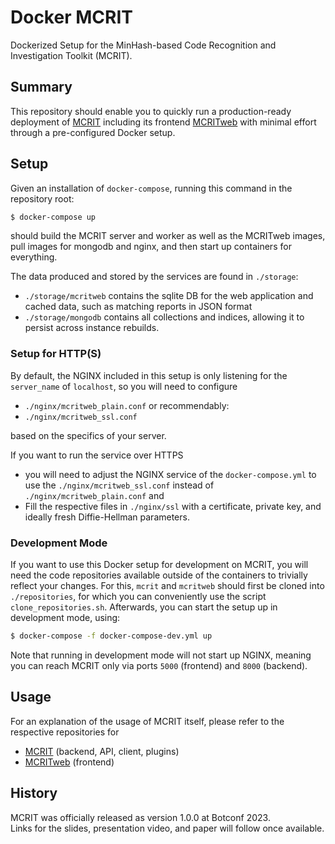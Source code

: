 # Docker MCRIT
Dockerized Setup for the MinHash-based Code Recognition and Investigation Toolkit (MCRIT).

## Summary

This repository should enable you to quickly run a production-ready deployment of [MCRIT](https://github.com/danielplohmann/mcrit) including its frontend [MCRITweb](https://github.com/danielplohmann/mcritweb) with minimal effort through a pre-configured Docker setup. 

## Setup

Given an installation of `docker-compose`, running this command in the repository root:

```bash
$ docker-compose up
```

should build the MCRIT server and worker as well as the MCRITweb images, pull images for mongodb and nginx, and then start up containers for everything.

The data produced and stored by the services are found in `./storage`:

* `./storage/mcritweb` contains the sqlite DB for the web application and cached data, such as matching reports in JSON format
* `./storage/mongodb`  contains all collections and indices, allowing it to persist across instance rebuilds.

### Setup for HTTP(S)

By default, the NGINX included in this setup is only listening for the `server_name` of `localhost`, so you will need to configure
* `./nginx/mcritweb_plain.conf` or recommendably:
* `./nginx/mcritweb_ssl.conf`

based on the specifics of your server.

If you want to run the service over HTTPS
* you will need to adjust the NGINX service of the `docker-compose.yml` to use the `./nginx/mcritweb_ssl.conf` instead of `./nginx/mcritweb_plain.conf` and 
* Fill the respective files in `./nginx/ssl` with a certificate, private key, and ideally fresh Diffie-Hellman parameters.

### Development Mode

If you want to use this Docker setup for development on MCRIT, you will need the code repositories available outside of the containers to trivially reflect your changes.
For this, `mcrit` and `mcritweb` should first be cloned into `./repositories`, for which you can conveniently use the script `clone_repositories.sh`.
Afterwards, you can start the setup up in development mode, using:
```bash
$ docker-compose -f docker-compose-dev.yml up
```
Note that running in development mode will not start up NGINX, meaning you can reach MCRIT only via ports `5000` (frontend) and `8000` (backend).

## Usage

For an explanation of the usage of MCRIT itself, please refer to the respective repositories for 
* [MCRIT](https://github.com/danielplohmann/mcrit) (backend, API, client, plugins)
* [MCRITweb](https://github.com/danielplohmann/mcritweb) (frontend)

## History

MCRIT was officially released as version 1.0.0 at Botconf 2023.  
Links for the slides, presentation video, and paper will follow once available.